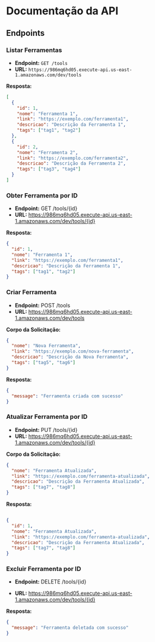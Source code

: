 # Documentação da API

## Endpoints

### Listar Ferramentas

- **Endpoint:** `GET /tools`
- **URL:** `https://986mq6hd05.execute-api.us-east-1.amazonaws.com/dev/tools`

**Resposta:**
```json
[
  {
    "id": 1,
    "nome": "Ferramenta 1",
    "link": "https://exemplo.com/ferramenta1",
    "descricao": "Descrição da Ferramenta 1",
    "tags": ["tag1", "tag2"]
  },
  {
    "id": 2,
    "nome": "Ferramenta 2",
    "link": "https://exemplo.com/ferramenta2",
    "descricao": "Descrição da Ferramenta 2",
    "tags": ["tag3", "tag4"]
  }
]
```


### Obter Ferramenta por ID
- **Endpoint:** GET /tools/{id}
- **URL:** https://986mq6hd05.execute-api.us-east-1.amazonaws.com/dev/tools/{id}

**Resposta:**
```json
{
  "id": 1,
  "nome": "Ferramenta 1",
  "link": "https://exemplo.com/ferramenta1",
  "descricao": "Descrição da Ferramenta 1",
  "tags": ["tag1", "tag2"]
}
```

### Criar Ferramenta
- **Endpoint:** POST /tools
- **URL:** https://986mq6hd05.execute-api.us-east-1.amazonaws.com/dev/tools

**Corpo da Solicitação:**
``` json
{
  "nome": "Nova Ferramenta",
  "link": "https://exemplo.com/nova-ferramenta",
  "descricao": "Descrição da Nova Ferramenta",
  "tags": ["tag5", "tag6"]
}

```

**Resposta:**

```json
{
  "message": "Ferramenta criada com sucesso"
}

```

### Atualizar Ferramenta por ID
- **Endpoint:** PUT /tools/{id}
- **URL:** https://986mq6hd05.execute-api.us-east-1.amazonaws.com/dev/tools/{id}

**Corpo da Solicitação:**
```json
{
  "nome": "Ferramenta Atualizada",
  "link": "https://exemplo.com/ferramenta-atualizada",
  "descricao": "Descrição da Ferramenta Atualizada",
  "tags": ["tag7", "tag8"]
}
```

**Resposta:**

```json

{
  "id": 1,
  "nome": "Ferramenta Atualizada",
  "link": "https://exemplo.com/ferramenta-atualizada",
  "descricao": "Descrição da Ferramenta Atualizada",
  "tags": ["tag7", "tag8"]
}

```

### Excluir Ferramenta por ID
- **Endpoint:** DELETE /tools/{id}

- **URL:** https://986mq6hd05.execute-api.us-east-1.amazonaws.com/dev/tools/{id}

**Resposta:**
```json
{
  "message": "Ferramenta deletada com sucesso"
}

```